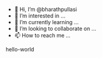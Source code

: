 - 👋 Hi, I’m @bharathpullasi
- 👀 I’m interested in ...
- 🌱 I’m currently learning ...
- 💞️ I’m looking to collaborate on ...
- 📫 How to reach me ...

<!---
bharathpullasi/bharathpullasi is a ✨ special ✨ repository because its `README.md` (this file) appears on your GitHub profile.
You can click the Preview link to take a look at your changes.
--->
hello-world
